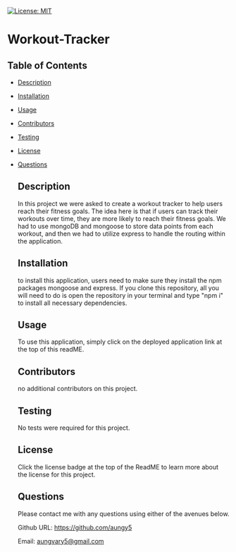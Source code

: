 [![License: MIT](https://img.shields.io/badge/License-MIT-blue.svg)](https://opensource.org/licenses/MIT)

  # Workout-Tracker
  ## Table of Contents
- [Description](#description)

- [Installation](#installation)

- [Usage](#usage)

- [Contributors](#contributors)

- [Testing](#testing)

- [License](#license)

- [Questions](#questions)

  ## Description
  In this project we were asked to create a workout tracker to help users reach their fitness goals. The idea here is that if users can track their workouts over time, they are more likely to reach their fitness goals. We had to use mongoDB and mongoose to store data points from each workout, and then we had to utilize express to handle the routing within the application. 
  ## Installation
  to install this application, users need to make sure they install the npm packages mongoose and express. If you clone this repository, all you will need to do is open the repository in your terminal and type "npm i" to install all necessary dependencies. 
  ## Usage
  To use this application, simply click on the deployed application link at the top of this readME. 
  ## Contributors
  no additional contributors on this project. 
  ## Testing
  No tests were required for this project. 
  ## License
  Click the license badge at the top of the ReadME to learn more about the license for this project. 

  ## Questions

  Please contact me with any questions using either of the avenues below. 

  Github URL: https://github.com/aungy5

  Email: aungvary5@gmail.com
